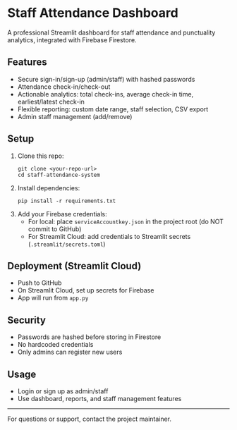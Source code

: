 # Staff Attendance Dashboard

A professional Streamlit dashboard for staff attendance and punctuality analytics, integrated with Firebase Firestore.

## Features
- Secure sign-in/sign-up (admin/staff) with hashed passwords
- Attendance check-in/check-out
- Actionable analytics: total check-ins, average check-in time, earliest/latest check-in
- Flexible reporting: custom date range, staff selection, CSV export
- Admin staff management (add/remove)

## Setup
1. Clone this repo:
   ```
   git clone <your-repo-url>
   cd staff-attendance-system
   ```
2. Install dependencies:
   ```
   pip install -r requirements.txt
   ```
3. Add your Firebase credentials:
   - For local: place `serviceAccountkey.json` in the project root (do NOT commit to GitHub)
   - For Streamlit Cloud: add credentials to Streamlit secrets (`.streamlit/secrets.toml`)

## Deployment (Streamlit Cloud)
- Push to GitHub
- On Streamlit Cloud, set up secrets for Firebase
- App will run from `app.py`

## Security
- Passwords are hashed before storing in Firestore
- No hardcoded credentials
- Only admins can register new users

## Usage
- Login or sign up as admin/staff
- Use dashboard, reports, and staff management features

---
For questions or support, contact the project maintainer.

